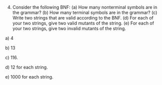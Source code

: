 ﻿


4. Consider the following BNF: (a) How many nonterminal symbols are in the grammar? (b) How many terminal symbols are in the grammar? (c) Write two strings that are valid according to the BNF. (d) For each of your two strings, give two valid mutants of the string. (e) For each of your two strings, give two invalid mutants of the string.

a) 4

b) 13

c) 116.

d) 12 for each string.

e) 1000 for each string.
